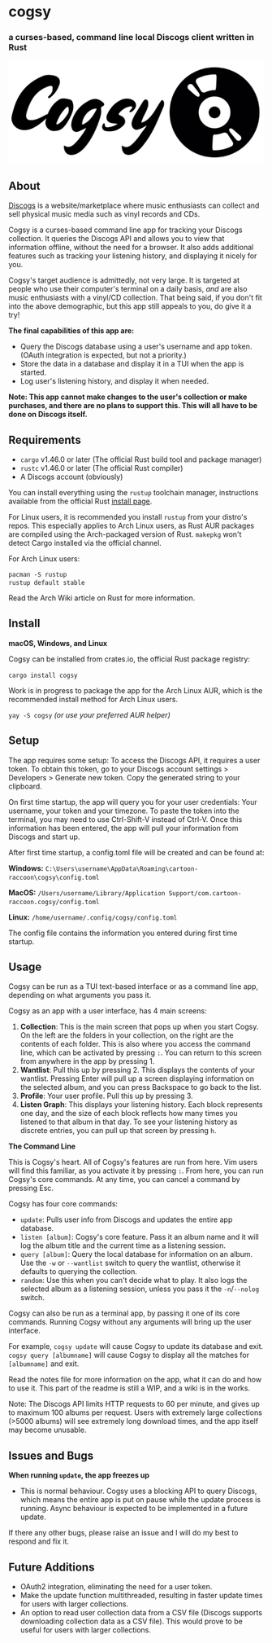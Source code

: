 # cogsy
### a curses-based, command line local Discogs client written in Rust
![cogsy logo](images/cogsy_logo.png)

## About
[Discogs](https://www.discogs.com) is a website/marketplace where music enthusiasts can collect and sell physical music media such as vinyl records and CDs.

Cogsy is a curses-based command line app for tracking your Discogs collection. It queries the Discogs API and allows you to view that information offline, without the need for a browser. It also adds additional features such as tracking your listening history, and displaying it nicely for you.

Cogsy's target audience is admittedly, not very large. It is targeted at people who use their computer's terminal on a daily basis, _and_ are also music enthusiasts with a vinyl/CD collection. That being said, if you don't fit into the above demographic, but this app still appeals to you, do give it a try!

**The final capabilities of this app are:**
- Query the Discogs database using a user's username and app token. (OAuth integration is expected, but not a priority.)
- Store the data in a database and display it in a TUI when the app is started.
- Log user's listening history, and display it when needed.

**Note: This app cannot make changes to the user's collection or make purchases, and there are no plans to support this. This will all have to be done on Discogs itself.**

## Requirements
- `cargo` v1.46.0 or later (The official Rust build tool and package manager)
- `rustc` v1.46.0 or later (The official Rust compiler)
- A Discogs account (obviously)

You can install everything using the `rustup` toolchain manager, instructions available from the official Rust [install page](https://www.rust-lang.org/tools/install). 

For Linux users, it is recommended you install `rustup` from your distro's repos. This especially applies to Arch Linux users, as Rust AUR packages are compiled using the Arch-packaged version of Rust. `makepkg` won't detect Cargo installed via the official channel.

For Arch Linux users:
```
pacman -S rustup
rustup default stable
```
Read the Arch Wiki article on Rust for more information.

## Install
**macOS, Windows, and Linux**

Cogsy can be installed from crates.io, the official Rust package registry:

`cargo install cogsy`

Work is in progress to package the app for the Arch Linux AUR, which is the recommended install method for Arch Linux users.

`yay -S cogsy` _(or use your preferred AUR helper)_

## Setup
The app requires some setup: To access the Discogs API, it requires a user token. To obtain this token, go to your Discogs account settings > Developers > Generate new token. Copy the generated string to your clipboard.

On first time startup, the app will query you for your user credentials: Your username, your token and your timezone. To paste the token into the terminal, you may need to use Ctrl-Shift-V instead of Ctrl-V. Once this information has been entered, the app will pull your information from Discogs and start up.

After first time startup, a config.toml file will be created and can be found at:

**Windows:**
`C:\Users\username\AppData\Roaming\cartoon-raccoon\cogsy\config.toml`

**MacOS:**
`/Users/username/Library/Application Support/com.cartoon-raccoon.cogsy/config.toml`

**Linux:**
`/home/username/.config/cogsy/config.toml`

The config file contains the information you entered during first time startup.

## Usage
Cogsy can be run as a TUI text-based interface or as a command line app, depending on what arguments you pass it.

Cogsy as an app with a user interface, has 4 main screens:
1. **Collection**: This is the main screen that pops up when you start Cogsy. On the left are the folders in your collection, on the right are the contents of each folder. This is also where you access the command line, which can be activated by pressing `:`. You can return to this screen from anywhere in the app by pressing 1.
2. **Wantlist**: Pull this up by pressing 2. This displays the contents of your wantlist. Pressing Enter will pull up a screen displaying information on the selected album, and you can press Backspace to go back to the list.
3. **Profile**: Your user profile. Pull this up by pressing 3.
4. **Listen Graph**: This displays your listening history. Each block represents one day, and the size of each block reflects how many times you listened to that album in that day. To see your listening history as discrete entries, you can pull up that screen by pressing `h`.

**The Command Line**

This is Cogsy's heart. All of Cogsy's features are run from here. Vim users will find this familiar, as you activate it by pressing `:`. From here, you can run Cogsy's core commands. At any time, you can cancel a command by pressing Esc.

Cogsy has four core commands:
- `update`: Pulls user info from Discogs and updates the entire app database.
- `listen [album]`: Cogsy's core feature. Pass it an album name and it will log the album title and the current time as a listening session.
- `query [album]`: Query the local database for information on an album. Use the `-w` or `--wantlist` switch to query the wantlist, otherwise it defaults to querying the collection.
- `random`: Use this when you can't decide what to play. It also logs the selected album as a listening session, unless you pass it the `-n`/`--nolog` switch.

Cogsy can also be run as a terminal app, by passing it one of its core commands. Running Cogsy without any arguments will bring up the user interface.

For example, `cogsy update` will cause Cogsy to update its database and exit. `cogsy query [albumname]` will cause Cogsy to display all the matches for `[albumname]` and exit.

Read the notes file for more information on the app, what it can do and how to use it. This part of the readme is still a WIP, and a wiki is in the works.

Note: The Discogs API limits HTTP requests to 60 per minute, and gives up to maximum 100 albums per request. Users with extremely large collections (>5000 albums) will see extremely long download times, and the app itself may become unusable.

## Issues and Bugs
**When running `update`, the app freezes up**
- This is normal behaviour. Cogsy uses a blocking API to query Discogs, which means the entire app is put on pause while the update process is running.
Async behaviour is expected to be implemented in a future update.

If there any other bugs, please raise an issue and I will do my best to respond and fix it.

## Future Additions
- OAuth2 integration, eliminating the need for a user token.
- Make the update function multithreaded, resulting in faster update times for users with larger collections.
- An option to read user collection data from a CSV file (Discogs supports downloading collection data as a CSV file). This would prove to be useful for users with larger collections.
